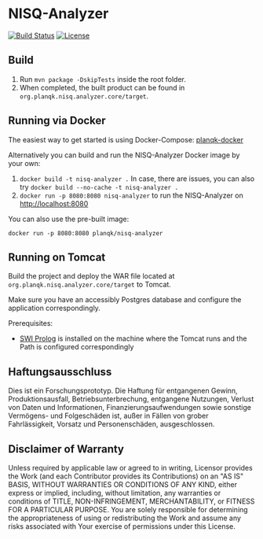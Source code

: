 # NISQ-Analyzer

[![Build Status](https://api.travis-ci.com/planqk/nisq-analyzer.svg?branch=master)](https://travis-ci.com/planqk/nisq-analyzer)
[![License](https://img.shields.io/badge/License-Apache%202.0-blue.svg)](https://opensource.org/licenses/Apache-2.0)

## Build

1. Run `mvn package -DskipTests` inside the root folder.
2. When completed, the built product can be found in `org.planqk.nisq.analyzer.core/target`.

## Running via Docker

The easiest way to get started is using Docker-Compose: [planqk-docker](https://github.com/PlanQK/planqk-docker)

Alternatively you can build and run the NISQ-Analyzer Docker image by your own:

1. `docker build -t nisq-analyzer .`
   In case, there are issues, you can also try `docker build --no-cache -t nisq-analyzer .`
2. `docker run -p 8080:8080 nisq-analyzer` to run the NISQ-Analyzer on <http://localhost:8080>

You can also use the pre-built image:

    docker run -p 8080:8080 planqk/nisq-analyzer
	
## Running on Tomcat

Build the project and deploy the WAR file located at `org.planqk.nisq.analyzer.core/target` to Tomcat.

Make sure you have an accessibly Postgres database and configure the application correspondingly.

Prerequisites:

- [SWI Prolog](https://www.swi-prolog.org/) is installed on the machine where the Tomcat runs and the Path is configured correspondingly

## Haftungsausschluss

Dies ist ein Forschungsprototyp.
Die Haftung für entgangenen Gewinn, Produktionsausfall, Betriebsunterbrechung, entgangene Nutzungen, Verlust von Daten und Informationen, Finanzierungsaufwendungen sowie sonstige Vermögens- und Folgeschäden ist, außer in Fällen von grober Fahrlässigkeit, Vorsatz und Personenschäden, ausgeschlossen.

## Disclaimer of Warranty

Unless required by applicable law or agreed to in writing, Licensor provides the Work (and each Contributor provides its Contributions) on an "AS IS" BASIS, WITHOUT WARRANTIES OR CONDITIONS OF ANY KIND, either express or implied, including, without limitation, any warranties or conditions of TITLE, NON-INFRINGEMENT, MERCHANTABILITY, or FITNESS FOR A PARTICULAR PURPOSE.
You are solely responsible for determining the appropriateness of using or redistributing the Work and assume any risks associated with Your exercise of permissions under this License.
